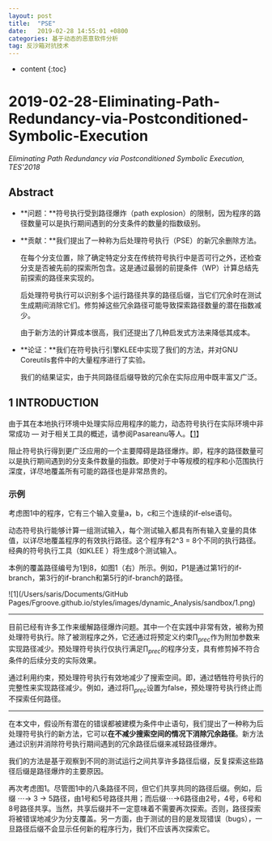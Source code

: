 ```yaml
---
layout: post
title:  "PSE"
date:   2019-02-28 14:55:01 +0800
categories: 基于动态的恶意软件分析
tag: 反沙箱对抗技术
---
```

* content
{:toc}


# 2019-02-28-Eliminating-Path-Redundancy-via-Postconditioned-Symbolic-Execution

*Eliminating Path Redundancy via Postconditioned Symbolic Execution, TES'2018*

## Abstract

* **问题：**符号执行受到路径爆炸（path explosion）的限制，因为程序的路径数量可以是执行期间遇到的分支条件的数量的指数级别。

* **贡献：**我们提出了一种称为后处理符号执行（PSE）的新冗余删除方法。

  在每个分支位置，除了确定特定分支在传统符号执行中是否可行之外，还检查分支是否被先前的探索所包含。这是通过最弱的前提条件（WP）计算总结先前探索的路径来实现的。

  后处理符号执行可以识别多个运行路径共享的路径后缀，当它们冗余时在测试生成期间消除它们。修剪掉这些冗余路径可能导致探索路径数量的潜在指数减少。

  由于新方法的计算成本很高，我们还提出了几种启发式方法来降低其成本。

* **论证：**我们在符号执行引擎KLEE中实现了我们的方法，并对GNU Coreutils套件中的大量程序进行了实验。

  我们的结果证实，由于共同路径后缀导致的冗余在实际应用中既丰富又广泛。

  

## 1 INTRODUCTION

由于其在本地执行环境中处理实际应用程序的能力，动态符号执行在实际环境中非常成功 — 对于相关工具的概述，请参阅Pasareanu等人。【[1](http://ix.cs.uoregon.edu/~michal/cis507/PasareanuVisser-SurveyNewTrendsSymbolicExecution.pdf)】

阻止符号执行得到更广泛应用的一个主要障碍是路径爆炸。即，程序的路径数量可以是执行期间遇到的分支条件数量的指数。即使对于中等规模的程序和小范围执行深度，详尽地覆盖所有可能的路径也是非常昂贵的。

### 示例

考虑图1中的程序，它有三个输入变量a，b，c和三个连续的if-else语句。

动态符号执行能够计算一组测试输入，每个测试输入都具有所有输入变量的具体值，以详尽地覆盖程序的有效执行路径。这个程序有2^3 = 8个不同的执行路径。经典的符号执行工具（如KLEE ）将生成8个测试输入。

本例的覆盖路径编号为1到8，如图1（右）所示。例如，P1是通过第1行的if-branch，第3行的if-branch和第5行的if-branch的路径。

![1](/Users/saris/Documents/GitHub Pages/Fgroove.github.io/styles/images/dynamic_Analysis/sandbox/1.png)

---

目前已经有许多工作来缓解路径爆炸问题。其中一个在实践中非常有效，被称为预处理符号执行。除了被测程序之外，它还通过将预定义约束$\prod_{prec}$作为附加参数来实现路径减少。预处理符号执行仅执行满足$\prod_{prec}$的程序分支，具有修剪掉不符合条件的后续分支的实际效果。

通过利用约束，预处理符号执行有效地减少了搜索空间。即，通过牺牲符号执行的完整性来实现路径减少。例如，通过将$\prod_{prec}$设置为false，预处理符号执行终止而不探索任何路径。

---

在本文中，假设所有潜在的错误都被建模为条件中止语句，我们提出了一种称为后处理符号执行的新方法，它可以**在不减少搜索空间的情况下消除冗余路径**。新方法通过识别并消除符号执行期间遇到的冗余路径后缀来减轻路径爆炸。

我们的方法是基于观察到不同的测试运行之间共享许多路径后缀，反复探索这些路径后缀是路径爆炸的主要原因。

再次考虑图1。尽管图1中的八条路径不同，但它们共享共同的路径后缀。例如，后缀 $\cdots\to$ 3 $\to$ 5路径，由1号和5号路径共用；而后缀$\cdots\to$6路径由2号，4号，6号和8号路径共享。当然，共享后缀并不一定意味着不需要再次探索。否则，路径探索将被错误地减少为分支覆盖。另一方面，由于测试的目的是发现错误（bugs），一旦路径后缀不会显示任何新的程序行为，我们不应该再次探索它。



